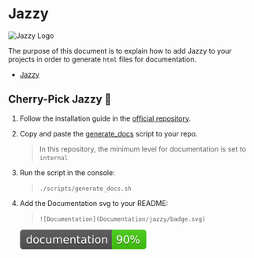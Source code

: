 # Jazzy

<img alt="Jazzy Logo" src="https://github.com/realm/jazzy/raw/master/images/logo.jpg" />

The purpose of this document is to explain how to add Jazzy to your projects in order to generate `html` files for documentation.

* [Jazzy](https://github.com/realm/jazzy)

## Cherry-Pick Jazzy 🍒
1. Follow the installation guide in the [official repository](https://github.com/realm/jazzy).
2. Copy and paste the [generate_docs](../scripts/generate_docs.sh) script to your repo.
    > In this repository, the minimum level for documentation is set to `internal`
3. Run the script in the console:
    > `./scripts/generate_docs.sh`
4. Add the Documentation svg to your README:
    > `![Documentation](Documentation/jazzy/badge.svg)`
    
    ![Documentation](jazzy/badge.svg)

